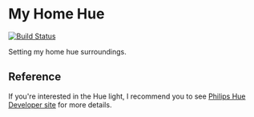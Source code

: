 # My Home Hue

[![Build Status](https://travis-ci.org/mnrn/my-home-hue.svg?branch=master)](https://travis-ci.org/mnrn/my-home-hue)

Setting my home hue surroundings.

## Reference

If you're interested in the Hue light, I recommend you to see [Philips Hue Developer site](https://developers.meethue.com/) for more details.